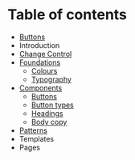 # Table of contents

* [Buttons](README.md)
* Introduction
* [Change Control](change-control.md)
* [Foundations](foundations/README.md)
  * [Colours](foundations/colours.md)
  * [Typography](foundations/typography.md)
* [Components](untitled/README.md)
  * [Buttons](untitled/buttons-1.md)
  * [Button types](untitled/button-types.md)
  * [Headings](untitled/headings.md)
  * [Body copy](untitled/body-copy.md)
* [Patterns](patterns.md)
* Templates
* Pages

